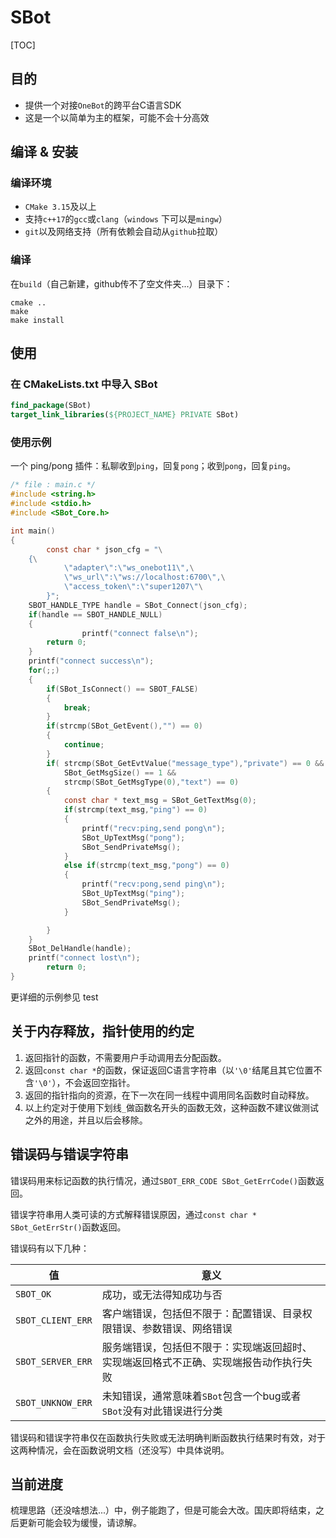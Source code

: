 # SBot

[TOC]

## 目的

* 提供一个对接`OneBot`的跨平台C语言SDK
* 这是一个以简单为主的框架，可能不会十分高效

## 编译 & 安装

### 编译环境

* `CMake 3.15`及以上
* 支持`c++17`的`gcc`或`clang`（`windows` 下可以是`mingw`）
* `git`以及网络支持（所有依赖会自动从`github`拉取）

### 编译

在`build`（自己新建，github传不了空文件夹...）目录下：

```shell
cmake ..
make
make install
```

## 使用

### 在 CMakeLists.txt 中导入 SBot

```cmake
find_package(SBot)
target_link_libraries(${PROJECT_NAME} PRIVATE SBot)
```

### 使用示例

一个 ping/pong 插件：私聊收到`ping`，回复`pong`；收到`pong`，回复`ping`。

```c
/* file : main.c */
#include <string.h>
#include <stdio.h>
#include <SBot_Core.h>

int main()
{
        const char * json_cfg = "\
	{\
            \"adapter\":\"ws_onebot11\",\
            \"ws_url\":\"ws://localhost:6700\",\
            \"access_token\":\"super1207\"\
        }";
	SBOT_HANDLE_TYPE handle = SBot_Connect(json_cfg);
	if(handle == SBOT_HANDLE_NULL)
	{
                printf("connect false\n");
		return 0;
	}
	printf("connect success\n");
	for(;;)
	{
		if(SBot_IsConnect() == SBOT_FALSE)
		{
			break;
		}
		if(strcmp(SBot_GetEvent(),"") == 0)
		{
			continue;
		}
		if( strcmp(SBot_GetEvtValue("message_type"),"private") == 0 &&
		    SBot_GetMsgSize() == 1 &&
		    strcmp(SBot_GetMsgType(0),"text") == 0)
		{
			const char * text_msg = SBot_GetTextMsg(0);
			if(strcmp(text_msg,"ping") == 0)
			{
				printf("recv:ping,send pong\n");
				SBot_UpTextMsg("pong");
				SBot_SendPrivateMsg();
			}
			else if(strcmp(text_msg,"pong") == 0)
			{
				printf("recv:pong,send ping\n");
				SBot_UpTextMsg("ping");
				SBot_SendPrivateMsg();
			}

		}
	}
	SBot_DelHandle(handle);
	printf("connect lost\n");
        return 0;
}

```
更详细的示例参见 test
## 关于内存释放，指针使用的约定

1. 返回指针的函数，不需要用户手动调用去分配函数。
2. 返回`const char *`的函数，保证返回C语言字符串（以`'\0'`结尾且其它位置不含`'\0'`），不会返回空指针。
3. 返回的指针指向的资源，在下一次在同一线程中调用同名函数时自动释放。
4. 以上约定对于使用下划线`_`做函数名开头的函数无效，这种函数不建议做测试之外的用途，并且以后会移除。

## 错误码与错误字符串

错误码用来标记函数的执行情况，通过`SBOT_ERR_CODE SBot_GetErrCode()`函数返回。

错误字符串用人类可读的方式解释错误原因，通过`const char * SBot_GetErrStr()`函数返回。

错误码有以下几种：

| 值                | 意义                                                         |
| ----------------- | ------------------------------------------------------------ |
| `SBOT_OK`         | 成功，或无法得知成功与否                                     |
| `SBOT_CLIENT_ERR` | 客户端错误，包括但不限于：配置错误、目录权限错误、参数错误、网络错误 |
| `SBOT_SERVER_ERR` | 服务端错误，包括但不限于：实现端返回超时、实现端返回格式不正确、实现端报告动作执行失败 |
| `SBOT_UNKNOW_ERR` | 未知错误，通常意味着`SBot`包含一个bug或者`SBot`没有对此错误进行分类 |

错误码和错误字符串仅在函数执行失败或无法明确判断函数执行结果时有效，对于这两种情况，会在函数说明文档（还没写）中具体说明。

## 当前进度

梳理思路（还没啥想法...）中，例子能跑了，但是可能会大改。国庆即将结束，之后更新可能会较为缓慢，请谅解。
